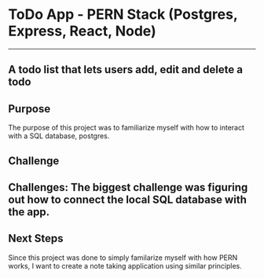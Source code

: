 # ToDo App - PERN Stack (Postgres, Express, React, Node)
---
A todo list that lets users add, edit and delete a todo
---
## Purpose
The purpose of this project was to familiarize myself with how to interact with a SQL database, postgres.
## Challenge
Challenges: The biggest challenge was figuring out how to connect the local SQL database with the app.
---
## Next Steps
Since this project was done to simply familarize myself with how PERN works, I want to create a note taking application using similar principles.
